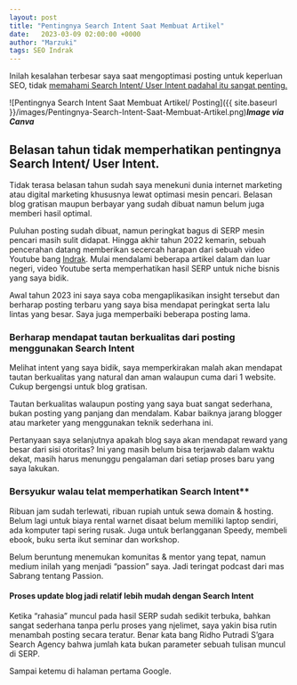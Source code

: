 ```yaml
---
layout: post
title: "Pentingnya Search Intent Saat Membuat Artikel"
date:   2023-03-09 02:00:00 +0000
author: "Marzuki"
tags: SEO Indrak
---
```

Inilah kesalahan terbesar saya saat mengoptimasi posting untuk keperluan SEO, tidak <a href="https://dma.pages.dev" target="_blank">memahami Search Intent/ User Intent padahal itu sangat penting.</a>

![Pentingnya Search Intent Saat Membuat Artikel/ Posting]({{ site.baseurl }}/images/Pentingnya-Search-Intent-Saat-Membuat-Artikel.png)***Image via Canva***

## Belasan tahun tidak memperhatikan pentingnya Search Intent/ User Intent.

Tidak terasa belasan tahun sudah saya menekuni dunia internet marketing atau digital marketing khususnya lewat optimasi mesin pencari. Belasan blog gratisan maupun berbayar yang sudah dibuat namun belum juga memberi hasil optimal.

Puluhan posting sudah dibuat, namun peringkat bagus di SERP mesin pencari masih sulit didapat. Hingga akhir tahun 2022 kemarin, sebuah pencerahan datang memberikan secercah harapan dari sebuah video Youtube bang <a href="https://www.indrak.eu.org" rel="nofollow" target="_blank">Indrak</a>. Mulai mendalami beberapa artikel dalam dan luar negeri, video Youtube serta memperhatikan hasil SERP untuk niche bisnis yang saya bidik.

Awal tahun 2023 ini saya saya coba mengaplikasikan insight tersebut dan berharap posting terbaru yang saya bisa mendapat peringkat serta lalu lintas yang besar. Saya juga memperbaiki beberapa posting lama.

### Berharap mendapat tautan berkualitas dari posting menggunakan Search Intent

Melihat intent yang saya bidik, saya memperkirakan malah akan mendapat tautan berkualitas yang natural dan aman walaupun cuma dari 1 website. Cukup bergengsi untuk blog gratisan.

Tautan berkualitas walaupun posting yang saya buat sangat sederhana, bukan posting yang panjang dan mendalam. Kabar baiknya jarang blogger atau marketer yang menggunakan teknik sederhana ini.

Pertanyaan saya selanjutnya apakah blog saya akan mendapat reward yang besar dari sisi otoritas? Ini yang masih belum bisa terjawab dalam waktu dekat, masih harus menunggu pengalaman dari setiap proses baru yang saya lakukan.

### Bersyukur walau telat memperhatikan Search Intent**

Ribuan jam sudah terlewati, ribuan rupiah untuk sewa domain & hosting. Belum lagi untuk biaya rental warnet disaat belum memiliki laptop sendiri, ada komputer tapi sering rusak. Juga untuk berlangganan Speedy, membeli ebook, buku serta ikut seminar dan workshop.

Belum beruntung menemukan komunitas & mentor yang tepat, namun medium inilah yang menjadi “passion” saya. Jadi teringat podcast dari mas Sabrang tentang Passion.

#### Proses update blog jadi relatif lebih mudah dengan Search Intent

Ketika “rahasia” muncul pada hasil SERP sudah sedikit terbuka, bahkan sangat sederhana tanpa perlu proses yang njelimet, saya yakin bisa rutin menambah posting secara teratur. Benar kata bang Ridho Putradi S’gara Search Agency bahwa jumlah kata bukan parameter sebuah tulisan muncul di SERP.

Sampai ketemu di halaman pertama Google.